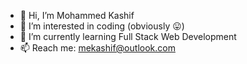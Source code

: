 - 👋 Hi, I’m Mohammed Kashif
- 👀 I’m interested in coding (obviously 😛)
- 🌱 I’m currently learning Full Stack Web Development
- 📫 Reach me: mekashif@outlook.com

<!---
ismekashif/ismekashif is a ✨ special ✨ repository because its `README.md` (this file) appears on your GitHub profile.
You can click the Preview link to take a look at your changes.
--->
